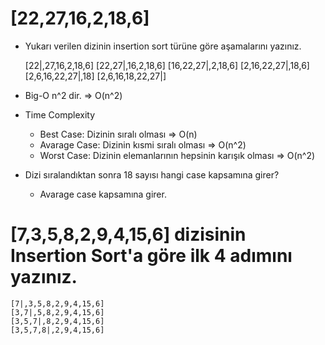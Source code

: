 # [22,27,16,2,18,6]

* Yukarı verilen dizinin insertion sort türüne göre aşamalarını yazınız.


    [22|,27,16,2,18,6]
    [22,27|,16,2,18,6]
    [16,22,27|,2,18,6]
    [2,16,22,27|,18,6]
    [2,6,16,22,27|,18]
    [2,6,16,18,22,27|]



* Big-O n^2 dir. => O(n^2)

* Time Complexity
    * Best Case: Dizinin sıralı olması => O(n)
    * Avarage Case: Dizinin kısmi sıralı olması => O(n^2)
    * Worst Case: Dizinin elemanlarının hepsinin karışık olması => O(n^2)

* Dizi sıralandıktan sonra 18 sayısı hangi case kapsamına girer?
    * Avarage  case kapsamına girer.

# [7,3,5,8,2,9,4,15,6] dizisinin Insertion Sort'a göre ilk 4 adımını yazınız.


    [7|,3,5,8,2,9,4,15,6]
    [3,7|,5,8,2,9,4,15,6]
    [3,5,7|,8,2,9,4,15,6]
    [3,5,7,8|,2,9,4,15,6]

